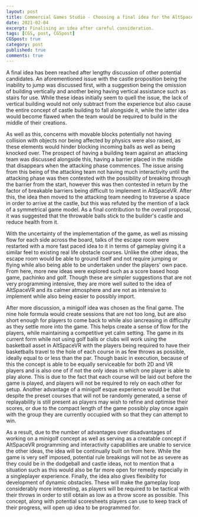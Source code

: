 ```yaml
---
layout: post
title: Commercial Games Studio - Choosing a final idea for the AltSpaceVR experience
date: 2021-02-04
excerpt: Finalising an idea after careful consideration.
tags: [CGS, post, CGSpost]
CGSpost: true
category: post
published: true
comments: true
---
```

A final idea has been reached after lengthy discussion of other potential candidates. An aforementioned issue with the castle proposition being the inability to jump was discussed first, with a suggestion being the omission of building vertically and another being having vertical assistance such as stairs for use. While these ideas initially seem to quell the issue, the lack of vertical building would not only subtract from the experience but also cause the entire concept of castle building to fall alongside it, while the latter idea would become flawed when the team would be required to build in the middle of their creations.

As well as this, concerns with movable blocks potentially not having collision with objects nor being affected by physics were also raised, as these elements would hinder blocking incoming balls as well as being knocked over. The prospect of having a building team against an attacking team was discussed alongside this, having a barrier placed in the middle that disappears when the attacking phase commences. The issue arising from this being of the attacking team not having much interactivity until the attacking phase was then contested with the possibility of breaking through the barrier from the start, however this was then contested in return by the factor of breakable barriers being difficult to implement in AltSpaceVR. After this, the idea then moved to the attacking team needing to traverse a space in order to arrive at the castle, but this was refuted by the mention of a lack of a symmetrical game model. As a final contribution to the overall proposal, it was suggested that the throwable balls stick to the builder's castle and reduce health from it. 

With the uncertainty of the implementation of the game, as well as missing flow for each side across the board, talks of the escape room were restarted with a more fast paced idea to it in terms of gameplay giving it a similar feel to existing real life obstacle courses. Unlike the other ideas, the escape room would be able to ground itself and not require jumping or flying while also being able to be undertaken under the players' own pace. From here, more new ideas were explored such as a score based hoop game, pachinko and golf. Though these are simpler suggestions that are not very programming intensive, they are more well suited to the idea of AltSpaceVR and its calmer atmosphere and are not as intensive to implement while also being easier to possibly import. 

After more discussion, a minigolf idea was chosen as the final game. The nine hole formula would create sessions that are not too long, but are also short enough for players to come back to while also iancreasing in difficulty as they settle more into the game. This helps create a sense of flow for the players, while maintaining a competitive yet calm setting. The game in its current form while not using golf balls or clubs will work using the basketball asset in AltSpaceVR with the players being required to have their basketballs travel to the hole of each course in as few throws as possible, ideally equal to or less than the par. Though basic in execution, because of this the concept is able to be equally serviceable for both 2D and VR players and is also one of if not the only ideas in which one player is able to play alone. This is due to the fact that each course will be laid out before the game is played, and players will not be required to rely on each other for setup. Another advantage of a minigolf esque experience would be that despite the preset courses that will not be randomly generated, a sense of replayability is still present as players may wish to refine and optimise their scores, or due to the compact length of the game possibly play once again with the group they are currently occupied with so that they can attempt to win. 

As a result, due to the number of advantages over disadvantages of working on a minigolf concept as well as serving as a creatable concept if AltSpaceVR programming and interactivity capabilities are unable to service the other ideas, the idea will be continually built on from here. While the game is very self imposed, potential rule breakings will not be as severe as they could be in the dodgeball and castle ideas, not to mention that a situation such as this would also be far more open for remedy especially in a singleplayer experience. Finally, the idea also gives flexibility for development of dynamic obstacles. These will make the gameplay loop considerably more interesting, as players will be required to be tactical with their throws in order to still obtain as low as a throw score as possible. This concept, along with potential scoresheets players can use to keep track of their progress, will open up idea to be programmed for.